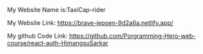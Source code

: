 My Website Name is:TaxiCap-rider

My Website Link:  https://brave-jepsen-9d2a6a.netlify.app/

My github Code Link: https://github.com/Porgramming-Hero-web-course/react-auth-HimangsuSarkar
